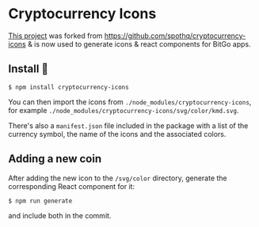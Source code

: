 # Cryptocurrency Icons

[This project](http://cryptoicons.co) was forked from https://github.com/spothq/cryptocurrency-icons & is now used to generate icons & react components for BitGo apps.

## Install 🚀

```
$ npm install cryptocurrency-icons
```

You can then import the icons from `./node_modules/cryptocurrency-icons`, for example `./node_modules/cryptocurrency-icons/svg/color/kmd.svg`.

There's also a `manifest.json` file included in the package with a list of the currency symbol, the name of the icons and the associated colors.

## Adding a new coin

After adding the new icon to the `/svg/color` directory, generate the corresponding React component for it:

```
$ npm run generate
```

and include both in the commit.
